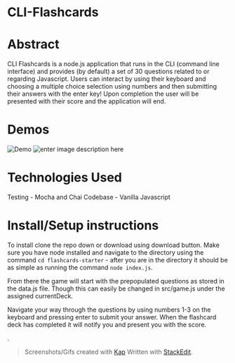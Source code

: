 

# CLI-Flashcards

# Abstract
CLI Flashcards is a node.js application that runs in the CLI (command line interface) and provides (by default) a set of 30 questions related to or regarding Javascript. Users can interact by using their keyboard and choosing a multiple choice selection using numbers and then submitting their answers with the enter key! Upon completion the user will be presented with their score and the application will end.
   

# Demos
![Demo](https://i.imgur.com/M1GsAfI.gif)
   ![enter image description here](https://i.imgur.com/pccJnSa.png)

# Technologies Used
Testing - Mocha and Chai
Codebase - Vanilla Javascript
  

# Install/Setup instructions
To install clone the repo down or download using download button. Make sure you have node installed and navigate to the directory using the command `cd flashcards-starter` - after you are in the directory it should be as simple as running the command `node index.js`.

From there the game will start with the prepopulated questions as stored in the data.js file. Though this can easily be changed in src/game.js under the assigned currentDeck.

Navigate your way through the questions by using numbers 1-3 on the keyboard and pressing enter to submit your answer. When the flashcard deck has completed it will notify you and present you with the score.

.

> Screenshots/Gifs created with [Kap](https://getkap.co/)
> Written with [StackEdit](https://stackedit.io/).
